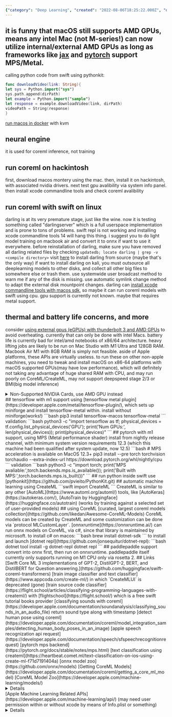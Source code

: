 ```yaml
---
{"category": "Deep Learning", "created": "2022-08-06T18:25:22.000Z", "date": "2022-08-06 18:25:22", "description": "This article covers deep learning on MacOS, exploring the use of M-series processors and AMD GPUs for training. It discusses training with a MacBook Air, using TensorFlow Metal and PyTorch with MPS. The article also delves into CoreML image analysis techniques and AutoML for Apple's M1 chips. Additionally, it covers image/video analysis methods, Optical Flow, Person Segmentation, NLP APIs, sentiment analysis, speech recognition, and sound classification using DNNs.", "modified": "2023-08-12T14:06:28.323Z", "tags": ["CoreML", "darling", "hackintosh", "paddlepaddle", "Swift"], "title": "Deeplearning on MacOS M-series Processors"}
---
```

it is funny that macOS still supports AMD GPUs, means any intel Mac (not M-series!) can now utilize internal/external AMD GPUs as long as frameworks like [jax](https://developer.apple.com/metal/jax/) and [pytorch](https://pytorch.org/docs/stable/notes/mps.html) support MPS/Metal.
----
calling python code from swift using pythonkit:
```swift
func downloadVideo(link: String){
let sys = Python.import("sys")
sys.path.append(dirPath)
let example = Python.import("sample")
let response = example.downloadVideo(link, dirPath)
videoPath = String(response)
}
```
[run macos in docker](https://github.com/sickcodes/Docker-OSX) with kvm
## neural engine
it is used for coreml inference, not training
## run coreml on hackintosh
first, download macos montery using the mac.
then, install it on hackintosh, with associated nvidia drivers.
next test gpu avalibility via system info panel.
then install xcode commandline tools and check coreml avalibility
## run coreml with swift on linux
darling is at its very premature stage, just like the wine. now it is testing something called "darlingserver" which is a full userspace implementation and is prone to tons of problems. swift repl is not working and installing xcode commandline tools 14 will hang this thing. i suggest you to do light model training on macbook air and convert it to onnx if want to use it everywhere.
before reinstallation of darling, make sure you have removed all darling related files by checking `updatedb; locate darling | grep -v <compile directory>`
visit [here](https://docs.darlinghq.org/build-instructions.html) to install darling from source (maybe that's the only way)
if want to install darling on kali, you must outsource all deeplearning models to other disks, and collect all other big files to somewhere else or trash them. use systemwide user broadcast method to warn me if any of the disk is missing. use automatic symlink change method to adapt the external disk mountpoint changes.
darling can [install xcode commandline tools with macos sdk](https://github.com/darlinghq/darling-docs/blob/master/src/installing-software.md#:~:text=To%20install%20command-line%20developer%20tools%20such%20as%20the,install%20only%20command-line%20tools%20from%20Apple%20by%20running), so maybe it can run coreml models with swift using cpu. gpu support is currently not known. maybe that requires metal support.
## thermal and battery life concerns, and more
consider [using external gpus (eGPUs) with thunderbolt 3 and AMD GPUs](https://support.apple.com/en-us/HT208544) to avoid overheating. currently that can only be done with intel Macs.
battery life is currently bad for intel/amd notebooks of x86/64 architecture.
heavy lifting jobs are likely to be run on Mac Studio with M1 Ultra and 128GB RAM. Macbook Air M1 with 8GB RAM is simply not feasible.
aside of Apple platforms, these APIs are virtually useless.
to run these on other non-apple machines, you need to tweak and install macOS on x86-64 platforms with macOS supported GPUs(may have low performance), which will definitely not taking any advantage of huge shared RAM with CPU, and may run poorly on CoreML/CreateML, may not support deepspeed stage 2/3 or BMI(big model inference)
<details><summary>Non-Supported NVIDIA Cards, use AMD GPU instead</summary>
High Sierra no longer supports NVIDIA Mac.
Mojave – Catalina – BigSur only works with AMD graphics and Intel onboard graphics and only a very small number of old NVIDIA products. Suppose you have GTX 1070, 1080, and the like, you can not use High Sierra onwards because Nvidia does not provide any updates for Mac and can not be used in any other way.
In general, the graphics of the Turing, Pascal, and Maxwell series will never be supported again. The latest Mac version that can use this series of graphics is High Sierra.
</details>
## tensorflow with m1 support
using [tensorflow metal plugin](https://developer.apple.com/metal/tensorflow-plugin/), which sets up miniforge and install tensorflow-metal within.
install without miniforge(works!)
```bash
pip3 install tensorflow-macos tensorflow-metal
```
validation:
```bash
python3 -c "import tensorflow as tf; physical_devices = tf.config.list_physical_devices('GPU'); print('Num GPUs:', len(physical_devices)); print(physical_devices)"
```
## pytorch with m1 support, using MPS (Metal performance shader)
install from nightly release channel, with minimum system version requirements 12.3 (which this machine had been qualified after system update, now 12.5)
```bash
# MPS acceleration is available on MacOS 12.3+
pip3 install --pre torch torchvision torchaudio --extra-index-url https://download.pytorch.org/whl/nightly/cpu
```
validation
```bash
python3 -c "import torch; print('MPS avaliable:',torch.backends.mps.is_available()); print('Built with MPS:',torch.backends.mps.is_built())"
```
## run python inside swift
use [pythonkit](https://github.com/pvieito/PythonKit.git)
## automatic machine learning using CreateML
```swift
import CreateML
```
CreateML is similar to any other [AutoML](https://www.automl.org/automl/) tools, like [AutoKeras](https://autokeras.com/), [AutoTrain by Huggingface](https://huggingface.co/autotrain) (works by training against a selected set of user-provided models)
## using CoreML
[curated, largest coreml models collection](https://github.com/likedan/Awesome-CoreML-Models)
CoreML models can be created by CreateML and some customization can be done via `protocol MLCustomLayer`.
[onnxruntime](https://onnxruntime.ai/) can run onnx models on CoreML, via c#, since that library is maintained by microsoft.
to install c# on macos:
```bash
brew install dotnet-sdk
```
to install and launch [dotnet repl](https://github.com/jonsequitur/dotnet-repl):
```bash
dotnet tool install -g dotnet-repl
dotnet repl
```
## paddlepaddle support
convert into onnx first, then run on onnxruntime.
paddlepaddle itself currently only supports running on M1 CPU only via rosetta 2.
## Links
[Swift Core ML 3 implementations of GPT-2, DistilGPT-2, BERT, and DistilBERT for Question answering.](https://github.com/huggingface/swift-coreml-transformers)
[train image classifier and text classifier](https://www.appcoda.com/create-ml/) in which `CreateMLUI` is deprecated (gone)
[train source code classifier](https://flight.school/articles/classifying-programming-languages-with-createml/) with [flightschool](https://flight.school/) which is a free swift tutorial books provider
[classifying sounds with coreml](https://developer.apple.com/documentation/soundanalysis/classifying_sounds_in_an_audio_file) return sound type along with timestamp
[detect human pose using coreml](https://developer.apple.com/documentation/coreml/model_integration_samples/detecting_human_body_poses_in_an_image)
[apple speech recognization api request](https://developer.apple.com/documentation/speech/sfspeechrecognitionrequest)
[pytorch mps backend](https://pytorch.org/docs/stable/notes/mps.html)
[text classification using createml](https://heartbeat.comet.ml/text-classification-on-ios-using-create-ml-f71d7191404a)
[onnx model zoo](https://github.com/onnx/models)
[Getting CoreML Models](https://developer.apple.com/documentation/coreml/getting_a_core_ml_model)
[CoreML Model Zoo](https://developer.apple.com/machine-learning/models/)
<details>
<p>
FCRN-DepthPrediction
Depth Estimation
Predict the depth from a single image.
View Models
MNIST
Drawing Classification
Classify a single handwritten digit (supports digits 0-9).
View Model
UpdatableDrawingClassifier
Drawing Classification
Drawing classifier that learns to recognize new drawings based on a K-Nearest Neighbors model (KNN).
View Model and Code Sample
MobileNetV2
Image Classification
The MobileNetv2 architecture trained to classify the dominant object in a camera frame or image.
View Models and Code Sample
Resnet50
Image Classification
A Residual Neural Network that will classify the dominant object in a camera frame or image.
View Models and Code Sample
SqueezeNet
Image Classification
A small Deep Neural Network architecture that classifies the dominant object in a camera frame or image.
View Models and Code Sample
DeeplabV3
Image Segmentation
Segment the pixels of a camera frame or image into a predefined set of classes.
View Models
YOLOv3
Object Detection
Locate and classify 80 different types of objects present in a camera frame or image.
View Models and Code Sample
YOLOv3-Tiny
Object Detection
Locate and classify 80 different types of objects present in a camera frame or image.
View Models and Code Sample
PoseNet
Pose Estimation
Estimates up to 17 joint positions for each person in an image.
View Models and Code Sample
Text
BERT-SQuAD
Question Answering
Find answers to questions about paragraphs of text.
View Model and Code Sample
</p></details>
[Apple Machine Learning Related APIs](https://developer.apple.com/machine-learning/api/) (may need user permission within or without xcode by means of Info.plist or something)
<details>
<p>
Vision
Build features that can process and analyze images and video using computer vision.
View Vision framework
Image Classification
Automatically identify the content in images.
View API
Image Saliency
Quantify and visualize the key part of an image or where in the image people are likely to look.
View API
Image Alignment
Analyze and manage the alignment of images.
View API
Image Similarity
Generate a feature print to compute distance between images.
View API
Object Detection
Find and label objects in images.
View API
Object Tracking
Track moving objects in video.
View API
Trajectory Detection
Detect the trajectory of objects in motion in video.
View API
Contour Detection
Trace the edges of objects and features in images and video.
View API
Text Detection
Detect regions of visible text in images.
View API
Text Recognition
Find, recognize, and extract text from images.
View API
Face Detection
Detect human faces in images.
View API
Face Tracking
Track faces from a camera feed in real time.
View API
Face Landmarks
Find facial features in images by detecting landmarks on faces.
View API
Face Capture Quality
Compare face capture quality in a set of images.
View API
Human Body Detection
Find regions that contain human bodies in images.
View API
Body Pose
Detect landmarks on people in images and video.
View API
Hand Pose
Detect landmarks on human hands in images and video.
View API
Animal Recognition
Find cats and dogs in images.
View API
Barcode Detection
Detect and analyze barcodes in images.
View API
Rectangle Detection
Find rectangular regions in images.
View API
Horizon Detection
Determine the horizon angle in images.
View API
Optical Flow
Analyze the pattern of motion of objects between consecutive video frames.
View API
Person Segmentation New
Produce a matte image for a person in an image.
View API
Document Detection New
Detect rectangular regions in images that contain text.
View API
Natural Language
Analyze natural language text and deduce its language-specific metadata.
View Natural Language framework
Tokenization
Enumerate the words in text strings.
View API
Language Identification
Recognize the language of bodies of text.
View API
Named Entity Recognition
Use a linguistic tagger to name entities in a string.
View API
Part of Speech Tagging
Classify nouns, verbs, adjectives, and other parts of speech in a string.
View API
Word Embedding
Get a vector representation for any word and find similarity between two words or nearest neighbors for a word.
View API
Sentence Embedding
Get a vector representation for any string and find similarity between two strings.
View API
Sentiment Analysis
Score text as positive, negative, or neutral based on the sentiment.
View API
Speech
Take advantage of speech recognition and saliency features for a variety of languages.
View Speech framework
Speech Recognition
Recognize and analyze speech in audio and get back data like transcripts.
View API
Sound Analysis
Analyze audio and recognize it as a particular type, such as laughter or applause.
View Sound Analysis framework
Sound Classification
Analyze sounds in audio using the built-in sound classifier or a custom Core ML sound classification model.
View API
</p></details>